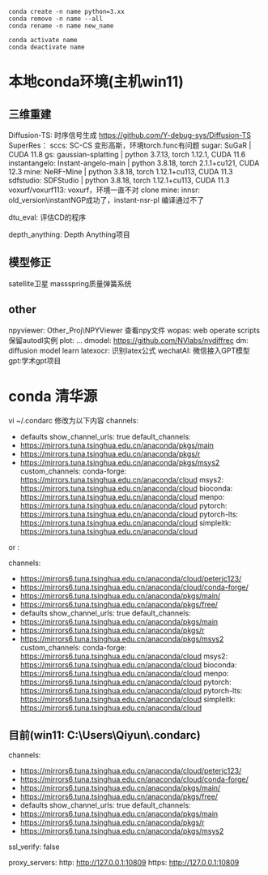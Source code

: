 ```
conda create -n name python=3.xx
conda remove -n name --all
conda rename -n name new_name

conda activate name
conda deactivate name
```

# 本地conda环境(主机win11)

## 三维重建

Diffusion-TS: 时序信号生成 https://github.com/Y-debug-sys/Diffusion-TS  
SuperRes：
sccs: SC-CS 变形高斯，环境torch.func有问题
sugar: SuGaR | CUDA 11.8
gs: gaussian-splatting | python 3.7.13, torch 1.12.1, CUDA 11.6
instantangelo: Instant-angelo-main | python 3.8.18, torch 2.1.1+cu121, CUDA 12.3
mine: NeRF-Mine |  python 3.8.18, torch 1.12.1+cu113, CUDA 11.3
sdfstudio: SDFStudio | python 3.8.18, torch 1.12.1+cu113, CUDA 11.3
voxurf/voxurf113: voxurf，环境一直不对
clone mine:
  innsr: old_version\instantNGP成功了，instant-nsr-pl 编译通过不了



dtu_eval: 评估CD的程序

depth_anything: Depth Anything项目

## 模型修正
satellite卫星
massspring质量弹簧系统

## other
npyviewer: Other_Proj\NPYViewer 查看npy文件
wopas: web operate scripts 保留autodl实例
plot: ...
dmodel: https://github.com/NVlabs/nvdiffrec
dm: diffusion model learn
latexocr: 识别latex公式
wechatAI: 微信接入GPT模型
gpt:学术gpt项目


# conda 清华源

vi  ~/.condarc
修改为以下内容
channels:
  - defaults
show_channel_urls: true
default_channels:
  - https://mirrors.tuna.tsinghua.edu.cn/anaconda/pkgs/main
  - https://mirrors.tuna.tsinghua.edu.cn/anaconda/pkgs/r
  - https://mirrors.tuna.tsinghua.edu.cn/anaconda/pkgs/msys2
custom_channels:
  conda-forge: https://mirrors.tuna.tsinghua.edu.cn/anaconda/cloud
  msys2: https://mirrors.tuna.tsinghua.edu.cn/anaconda/cloud
  bioconda: https://mirrors.tuna.tsinghua.edu.cn/anaconda/cloud
  menpo: https://mirrors.tuna.tsinghua.edu.cn/anaconda/cloud
  pytorch: https://mirrors.tuna.tsinghua.edu.cn/anaconda/cloud
  pytorch-lts: https://mirrors.tuna.tsinghua.edu.cn/anaconda/cloud
  simpleitk: https://mirrors.tuna.tsinghua.edu.cn/anaconda/cloud

or :

channels:
  - https://mirrors6.tuna.tsinghua.edu.cn/anaconda/cloud/peterjc123/
  - https://mirrors6.tuna.tsinghua.edu.cn/anaconda/cloud/conda-forge/
  - https://mirrors6.tuna.tsinghua.edu.cn/anaconda/pkgs/main/
  - https://mirrors6.tuna.tsinghua.edu.cn/anaconda/pkgs/free/
  - defaults
show_channel_urls: true
default_channels:
  - https://mirrors6.tuna.tsinghua.edu.cn/anaconda/pkgs/main
  - https://mirrors6.tuna.tsinghua.edu.cn/anaconda/pkgs/r
  - https://mirrors6.tuna.tsinghua.edu.cn/anaconda/pkgs/msys2
custom_channels:
  conda-forge: https://mirrors6.tuna.tsinghua.edu.cn/anaconda/cloud
  msys2: https://mirrors6.tuna.tsinghua.edu.cn/anaconda/cloud
  bioconda: https://mirrors6.tuna.tsinghua.edu.cn/anaconda/cloud
  menpo: https://mirrors6.tuna.tsinghua.edu.cn/anaconda/cloud
  pytorch: https://mirrors6.tuna.tsinghua.edu.cn/anaconda/cloud
  pytorch-lts: https://mirrors6.tuna.tsinghua.edu.cn/anaconda/cloud
  simpleitk: https://mirrors6.tuna.tsinghua.edu.cn/anaconda/cloud
  
## 目前(win11: C:\\Users\\Qiyun\\.condarc)
channels:
  - https://mirrors6.tuna.tsinghua.edu.cn/anaconda/cloud/peterjc123/
  - https://mirrors6.tuna.tsinghua.edu.cn/anaconda/cloud/conda-forge/
  - https://mirrors6.tuna.tsinghua.edu.cn/anaconda/pkgs/main/
  - https://mirrors6.tuna.tsinghua.edu.cn/anaconda/pkgs/free/
  - defaults
show_channel_urls: true
default_channels:
  - https://mirrors6.tuna.tsinghua.edu.cn/anaconda/pkgs/main
  - https://mirrors6.tuna.tsinghua.edu.cn/anaconda/pkgs/r
  - https://mirrors6.tuna.tsinghua.edu.cn/anaconda/pkgs/msys2

ssl_verify: false

proxy_servers:
  http: http://127.0.0.1:10809
  https: http://127.0.0.1:10809
